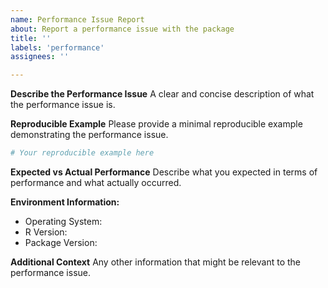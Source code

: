 ```yaml
---
name: Performance Issue Report
about: Report a performance issue with the package
title: ''
labels: 'performance'
assignees: ''

---
```


**Describe the Performance Issue**
A clear and concise description of what the performance issue is.

**Reproducible Example**
Please provide a minimal reproducible example demonstrating the performance issue.

```r
# Your reproducible example here
```

**Expected vs Actual Performance**
Describe what you expected in terms of performance and what actually occurred.

**Environment Information:**

 - Operating System:
 - R Version:
 - Package Version:

**Additional Context**
Any other information that might be relevant to the performance issue.
